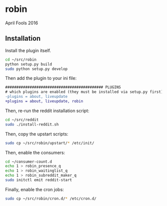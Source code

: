 # robin

April Fools 2016

## Installation

Install the plugin itself.

```bash
cd ~/src/robin
python setup.py build
sudo python setup.py develop
```

Then add the plugin to your ini file:

```diff
############################################ PLUGINS
# which plugins are enabled (they must be installed via setup.py first)
-plugins = about, liveupdate
+plugins = about, liveupdate, robin
```

Then, re-run the reddit installation script:

```bash
cd ~/src/reddit
sudo ./install-reddit.sh
```

Then, copy the upstart scripts:

```bash
sudo cp ~/src/robin/upstart/* /etc/init/
```

Then, enable the consumers:

```bash
cd ~/consumer-count.d
echo 1 > robin_presence_q
echo 1 > robin_waitinglist_q
echo 1 > robin_subreddit_maker_q
sudo initctl emit reddit-start
```

Finally, enable the cron jobs:

```bash
sudo cp ~/src/robin/cron.d/* /etc/cron.d/
```
